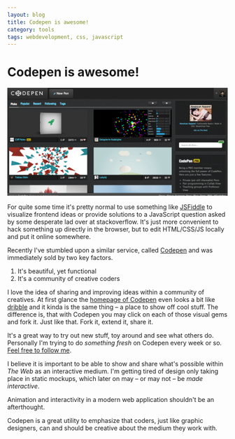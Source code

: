 ```yaml
---
layout: blog
title: Codepen is awesome!
category: tools
tags: webdevelopment, css, javascript
---
```


# Codepen is awesome!

![](/images/codepen.png)

For quite some time it's pretty normal to use something like [JSFiddle](http://jsfiddle.net/) to visualize frontend ideas
or provide solutions to a JavaScript question asked by some desperate lad over at stackoverflow. It's just more convenient to hack something up directly in the
browser, but to edit HTML/CSS/JS locally and put it online somewhere.

Recently I've stumbled upon a similar service, called [Codepen](http://codepen.io/) and was immediately sold by two key factors.

1. It's beautiful, yet functional
2. It's a community of creative coders

I love the idea of sharing and improving ideas within a community of creatives.
At first glance the [homepage of Codepen](http://codepen.io/) even looks a bit like [dribble](http://dribbble.com/) and it kinda is the same thing – a place to show off cool stuff.
The difference is, that with Codepen you may click on each of those visual gems and fork it. Just like that. Fork it, extend it, share it.

It's a great way to try out new stuff, toy around and see what others do. Personally I'm trying to do *something fresh* on Codepen every week or so. [Feel free to follow me](http://codepen.io/saibotd).

I believe it is important to be able to show and share what's possible within *The Web* as an interactive medium. I'm getting tired of design only taking place in static mockups, which later on may – or may not – be *made interactive*.

Animation and interactivity in a modern web application shouldn't be an afterthought.

Codepen is a great utility to emphasize that coders, just like graphic designers, can and should be creative about the medium they work with.
